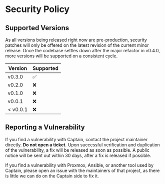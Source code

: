 # Security Policy

## Supported Versions

As all versions being released right now are pre-production,
security patches will only be offered on the latest revision
of the current minor release. Once the codebase settles
down after the major refactor in v0.4.0, more versions
will be supported on a consistent cycle.

| Version | Supported          |
| ------- | ------------------ |
| v0.3.0  | :white_check_mark: |
| v0.2.0 | :x:                |
| v0.1.0 | :x:                |
| v0.0.1  | :x: |
|< v0.0.1 | :x:                |

## Reporting a Vulnerability

If you find a vulnerability with Captain, contact the project maintainer directly. **Do not
open a ticket.** Upon successful verification and duplication of the vulnerability, a fix
will be released as soon as possible. A public notice will be sent out within 30 days,
after a fix is released if possible.

If you find a vulnerability with Proxmox, Ansible, or another tool used by Captain, please
open an issue with the maintainers of that project, as there is little we can do on the
Captain side to fix it.
